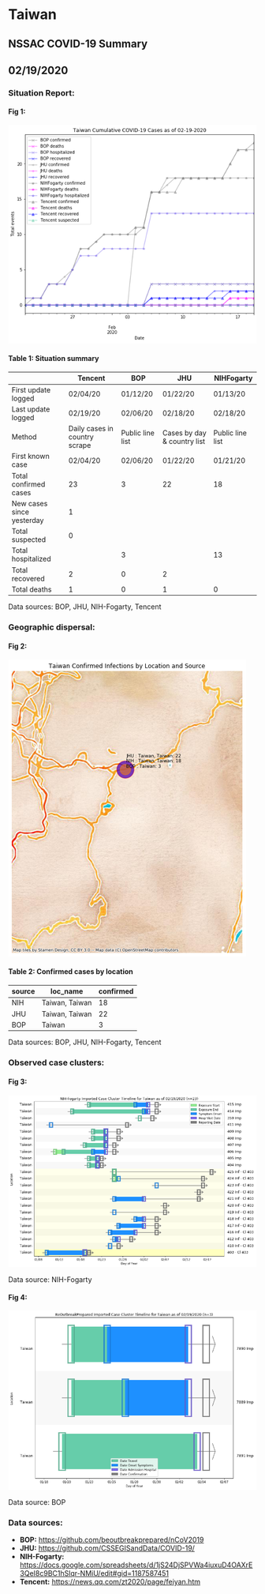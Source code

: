 # Taiwan
## NSSAC COVID-19 Summary
## 02/19/2020



### Situation Report:
#### Fig 1:
![Taiwan cases](../merged_histories/Taiwan_merged_histories.png)

#### Table 1: Situation summary


|                           | Tencent                       | BOP              | JHU                         | NIHFogarty       |
|---------------------------|-------------------------------|------------------|-----------------------------|------------------|
| First update logged       | 02/04/20                      | 01/12/20         | 01/22/20                    | 01/13/20         |
| Last update logged        | 02/19/20                      | 02/06/20         | 02/18/20                    | 02/18/20         |
| Method                    | Daily cases in country scrape | Public line list | Cases by day & country list | Public line list |
| First known case          | 02/04/20                      | 02/06/20         | 01/22/20                    | 01/21/20         |
| Total confirmed cases     | 23                            | 3                | 22                          | 18               |
| New cases since yesterday | 1                             |                  |                             |                  |
| Total suspected           | 0                             |                  |                             |                  |
| Total hospitalized        |                               | 3                |                             | 13               |
| Total recovered           | 2                             | 0                | 2                           |                  |
| Total deaths              | 1                             | 0                | 1                           | 0                |

Data sources: BOP, JHU, NIH-Fogarty, Tencent


### Geographic dispersal:
#### Fig 2:
![Taiwan mapped](../case_locs/Taiwan_case_locs.png)

#### Table 2: Confirmed cases by location


| source   | loc_name       |   confirmed |
|----------|----------------|-------------|
| NIH      | Taiwan, Taiwan |          18 |
| JHU      | Taiwan, Taiwan |          22 |
| BOP      | Taiwan         |           3 |

Data sources: BOP, JHU, NIH-Fogarty, Tencent


### Observed case clusters:
#### Fig 3:
![Taiwan cases](../cluster_analysis/Taiwan_imported_cases_NIHFogarty.png)



Data source: NIH-Fogarty


#### Fig 4:
![Taiwan cases](../cluster_analysis/Taiwan_imported_cases_BOP.png)



Data source: BOP


### Data sources:
* **BOP:** https://github.com/beoutbreakprepared/nCoV2019
* **JHU:** https://github.com/CSSEGISandData/COVID-19/
* **NIH-Fogarty:** https://docs.google.com/spreadsheets/d/1jS24DjSPVWa4iuxuD4OAXrE3QeI8c9BC1hSlqr-NMiU/edit#gid=1187587451
* **Tencent:** https://news.qq.com/zt2020/page/feiyan.htm
